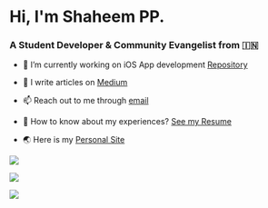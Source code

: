 # Hi, I'm Shaheem PP.


### A Student Developer & Community Evangelist from 🇮🇳

- 🔭 I’m currently working on iOS App development [Repository](https://github.com/shaheem-pp/100-Days-of-Swift)

- 📝 I write articles on [Medium](https://medium.com/@shaheem-pp)

- 📫 Reach out to me through [email](mailto:shanofficial2000@gmail.com)

- 📄 How to know about my experiences? [See my Resume](https://shaheem-pp.web.app/Assets/Others/resume.pdf)

- 🌏 Here is my [Personal Site](https://shaheem-pp.web.app)




![](https://github-readme-stats.vercel.app/api/top-langs/?username=shaheem-pp&layout=compact&langs_count=6&hide=javascript,java,C)

![](https://github-readme-stats.vercel.app/api?username=shaheem-pp&show_icons=true&locale=en)

![](https://github-readme-streak-stats.herokuapp.com/?user=shaheem-pp)
